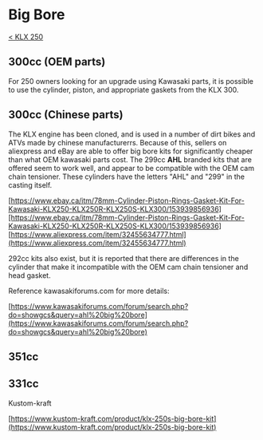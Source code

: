 # Big Bore

[< KLX 250](../klx250.md)

## 300cc (OEM parts)
For 250 owners looking for an upgrade using Kawasaki parts, it is possible to use the cylinder, piston, and appropriate gaskets from the KLX 300. 

## 300cc (Chinese parts)

The KLX engine has been cloned, and is used in a number of dirt bikes and ATVs made by chinese manufacturerrs. Because of this, sellers on aliexpress and eBay are able to offer big bore kits for significantly cheaper than what OEM kawasaki parts cost. The 299cc __AHL__ branded kits that are offered seem to work well, and appear to be compatible with the OEM cam chain tensioner. These cylinders have the letters "AHL" and "299" in the casting itself.

[https://www.ebay.ca/itm/78mm-Cylinder-Piston-Rings-Gasket-Kit-For-Kawasaki-KLX250-KLX250R-KLX250S-KLX300/153939856936][https://www.ebay.ca/itm/78mm-Cylinder-Piston-Rings-Gasket-Kit-For-Kawasaki-KLX250-KLX250R-KLX250S-KLX300/153939856936]
[https://www.aliexpress.com/item/32455634777.html](https://www.aliexpress.com/item/32455634777.html)

292cc kits also exist, but it is reported that there are differences in the cylinder that make it incompatible with the OEM cam chain tensioner and head gasket.

Reference kawasakiforums.com for more details:

[https://www.kawasakiforums.com/forum/search.php?do=showgcs&query=ahl%20big%20bore](https://www.kawasakiforums.com/forum/search.php?do=showgcs&query=ahl%20big%20bore)

## 351cc



## 331cc

Kustom-kraft 

[https://www.kustom-kraft.com/product/klx-250s-big-bore-kit](https://www.kustom-kraft.com/product/klx-250s-big-bore-kit)

